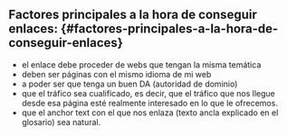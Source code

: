 ## Factores principales a la hora de conseguir enlaces: {#factores-principales-a-la-hora-de-conseguir-enlaces}

*   el enlace debe proceder de webs que tengan la misma temática
*   deben ser páginas con el mismo idioma de mi web
*   a poder ser que tenga un buen DA (autoridad de dominio)
*   que el tráfico sea cualificado, es decir, que el tráfico que nos llegue desde esa página esté realmente interesado en lo que le ofrecemos.
*   que el anchor text con el que nos enlaza (texto ancla explicado en el glosario) sea natural.